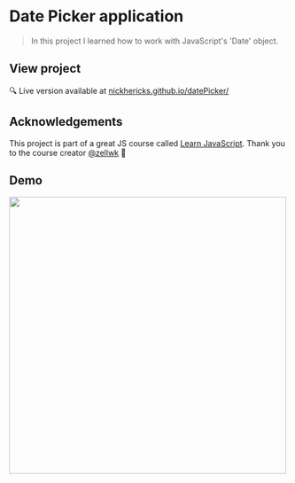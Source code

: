# Date Picker application
> In this project I learned how to work with JavaScript's 'Date' object.

## View project
 :mag: Live version available at [nickhericks.github.io/datePicker/](https://nickhericks.github.io/datePicker/)

## Acknowledgements
This project is part of a great JS course called [Learn JavaScript](https://learnjavascript.today/). Thank you to the course creator [@zellwk](https://github.com/zellwk) :raised_hands:

## Demo
<img src="https://res.cloudinary.com/dtqevfsxh/image/upload/v1554813163/portfolio/datePicker.png" width="500">
